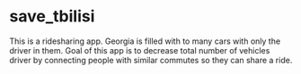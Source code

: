 # save_tbilisi
This is a ridesharing app. Georgia is filled with to many cars with only the driver in them. Goal of this app is to decrease total number of vehicles driver by connecting people with similar commutes so they can share a ride.
